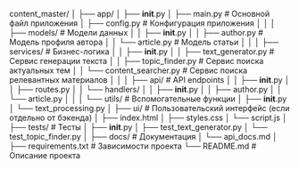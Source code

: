 content_master/
│
├── app/
│   ├── __init__.py
│   ├── main.py             # Основной файл приложения
│   ├── config.py           # Конфигурация приложения
│   │
│   ├── models/             # Модели данных
│   │   ├── __init__.py
│   │   ├── author.py       # Модель профиля автора
│   │   └── article.py      # Модель статьи
│   │
│   ├── services/           # Бизнес-логика
│   │   ├── __init__.py
│   │   ├── text_generator.py    # Сервис генерации текста
│   │   ├── topic_finder.py      # Сервис поиска актуальных тем
│   │   └── content_searcher.py  # Сервис поиска релевантных материалов
│   │
│   ├── api/                # API endpoints
│   │   ├── __init__.py
│   │   ├── routes.py
│   │   └── handlers/
│   │       ├── __init__.py
│   │       ├── author.py
│   │       └── article.py
│   │
│   └── utils/              # Вспомогательные функции
│       ├── __init__.py
│       └── text_processing.py
│
├── ui/                     # Пользовательский интерфейс (если отдельно от бэкенда)
│   ├── index.html
│   ├── styles.css
│   └── script.js
│
├── tests/                  # Тесты
│   ├── __init__.py
│   ├── test_text_generator.py
│   └── test_topic_finder.py
│
├── docs/                   # Документация
│   └── api_docs.md
│
├── requirements.txt        # Зависимости проекта
└── README.md               # Описание проекта